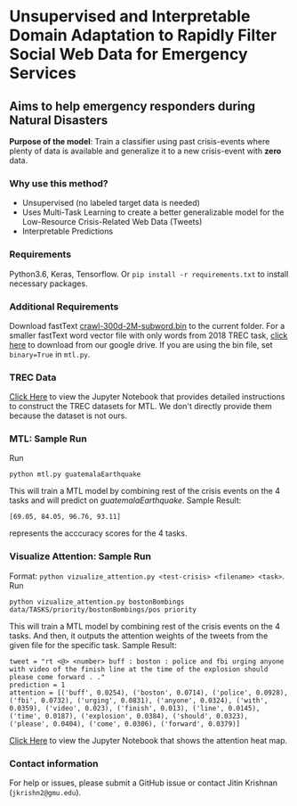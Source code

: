 # Unsupervised and Interpretable Domain Adaptation to Rapidly Filter Social Web Data for Emergency Services

## Aims to help emergency responders during Natural Disasters 

**Purpose of the model**: Train a classifier using past crisis-events where plenty of data is available and generalize it to a new crisis-event with **zero** data. 

### Why use this method?
- Unsupervised (no labeled target data is needed)
- Uses Multi-Task Learning to create a better generalizable model for the Low-Resource Crisis-Related Web Data (Tweets)
- Interpretable Predictions

### Requirements
Python3.6, Keras, Tensorflow.
Or ```pip install -r requirements.txt``` to install necessary packages.

### Additional Requirements
Download fastText [crawl-300d-2M-subword.bin](https://fasttext.cc/docs/en/english-vectors.html) to the current folder. For a smaller fastText word vector file with only words from 2018 TREC task, [click here](https://drive.google.com/open?id=1dNYCD5vuuGjT-BT-ZMfKYttU1UtUlOQg) to download from our google drive. If you are using the bin file, set ```binary=True``` in ```mtl.py```.

### TREC Data
[Click Here](https://github.com/jitinkrishnan/Crisis-Tweet-Multi-Task-DA/blob/master/TREC-MTL-DATASET-CONSTRUCTION.ipynb) to view the Jupyter Notebook that provides detailed instructions to construct the TREC datasets for MTL. We don't directly provide them because the dataset is not ours. 

### MTL: Sample Run
Run 
```
python mtl.py guatemalaEarthquake
``` 
This will train a MTL model by combining rest of the crisis events on the 4 tasks and will predict on *guatemalaEarthquake*.
Sample Result: 
```
[69.05, 84.05, 96.76, 93.11]
```
represents the acccuracy scores for the 4 tasks. 

### Visualize Attention: Sample Run
Format: ```python vizualize_attention.py <test-crisis> <filename> <task>```.
Run 
```
python vizualize_attention.py bostonBombings data/TASKS/priority/bostonBombings/pos priority
```
This will train a MTL model by combining rest of the crisis events on the 4 tasks. And then, it outputs the attention weights of the tweets from the given file for the specific task. 
Sample Result: 
```
tweet = "rt <@> <number> buff : boston : police and fbi urging anyone with video of the finish line at the time of the explosion should please come forward . ."
prediction = 1
attention = [('buff', 0.0254), ('boston', 0.0714), ('police', 0.0928), ('fbi', 0.0732), ('urging', 0.0831), ('anyone', 0.0324), ('with', 0.0359), ('video', 0.023), ('finish', 0.013), ('line', 0.0145), ('time', 0.0187), ('explosion', 0.0384), ('should', 0.0323), ('please', 0.0404), ('come', 0.0306), ('forward', 0.0379)]
```
[Click Here](https://github.com/jitinkrishnan/Crisis-Tweet-Multi-Task-DA/blob/master/visualize_attention.ipynb) to view the Jupyter Notebook that shows the attention heat map.

### Contact information
For help or issues, please submit a GitHub issue or contact Jitin Krishnan (`jkrishn2@gmu.edu`).

